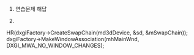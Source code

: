 1. 연습문제 해답
2. ```
  HR(dxgiFactory->CreateSwapChain(md3dDevice, &sd, &mSwapChain));
  dxgiFactory->MakeWindowAssociation(mhMainWnd, DXGI_MWA_NO_WINDOW_CHANGES);
